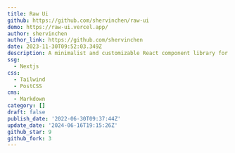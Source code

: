 ```yaml
---
title: Raw Ui
github: https://github.com/shervinchen/raw-ui
demo: https://raw-ui.vercel.app/
author: shervinchen
author_link: https://github.com/shervinchen
date: 2023-11-30T09:52:03.349Z
description: A minimalist and customizable React component library for web applications.
ssg:
  - Nextjs
css:
  - Tailwind
  - PostCSS
cms:
  - Markdown
category: []
draft: false
publish_date: '2022-06-30T09:37:44Z'
update_date: '2024-06-16T19:15:26Z'
github_star: 9
github_fork: 3
---
```

